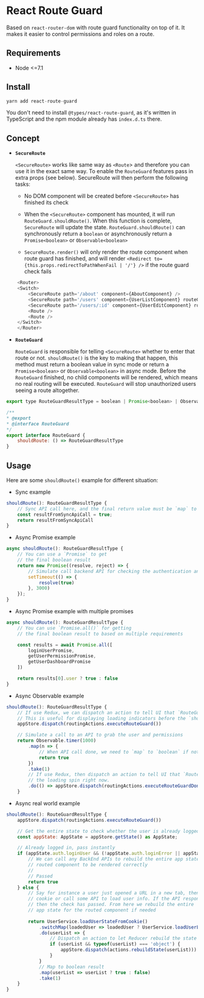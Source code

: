 # React Route Guard

Based on `react-router-dom` with route guard functionality on top of it. It makes it easier to control permissions and roles on a route.

## Requirements

- Node <=7.1


## Install
```javascript
yarn add react-route-guard
```
You don't need to install `@types/react-route-guard`, as it's written in TypeScript and the npm module already has `index.d.ts` there.


## Concept
- **`SecureRoute`**

    `<SecureRoute>` works like same way as `<Route`> and therefore you can use it in the exact same way. To enable the `RouteGuard` features pass in extra props (see below). SecureRoute will then perform the following tasks:

    - No DOM component will be created before `<SecureRoute>` has finished its check

    - When the `<SecureRoute>` component has mounted, it will run `RouteGuard.shouldRoute()`. When this function is complete, `SecureRoute` will update the state. `RouteGuard.shouldRoute()` can synchronously return a `boolean` or asynchronously return a `Promise<boolean>` or `Observable<boolean>`

    - `SecureRoute.render()` will only render the route component when route guard has finished, and will render `<Redirect to={this.props.redirectToPathWhenFail | '/'} />` if the route guard check fails


```javascript
    <Router>
    <Switch>
        <SecureRoute path='/about' component={AboutComponent} />
        <SecureRoute path='/users' component={UserListComponent} routeGuard={UserRouteGuard} redirectToPathWhenFail='/login' />
        <SecureRoute path='/users/:id' component={UserEditComponent} routeGuard={UserRouteGuard} redirectToPathWhenFail='/login' />
        <Route />
        <Route />
    </Switch>
    </Router>
```


 - **`RouteGuard`**

    `RouteGuard` is responsible for telling `<SecureRoute>` whether to enter that route or not. `shouldRoute()` is the key to making that happen, this method must return a boolean value in sync mode or return a `Promise<boolean>` or `Observable<boolean>` in async mode. Before the `RouteGuard` finished, no child components will be rendered, which means no real routing will be executed. `RouteGuard` will stop unauthorized users seeing a route altogether.
 
```javascript
export type RouteGuardResultType = boolean | Promise<boolean> | Observable<boolean>

/**
* @export
* @interface RouteGuard
*/
export interface RouteGuard {
    shouldRoute: () => RouteGuardResultType
}
```


## Usage

Here are some `shouldRoute()` example for different situation:
    
- Sync example
```javascript
shouldRoute(): RouteGuardResultType {
    // Sync API call here, and the final return value must be `map` to `boolean` if not
    const resultFromSyncApiCall = true;
    return resultFromSyncApiCall
}
```
    
- Async Promise example
```javascript
async shouldRoute(): RouteGuardResultType {
    // You can use a `Promise` to get
    // the final boolean result 
    return new Promise((resolve, reject) => {
        // Simulate call backend API for checking the authentication and even authorization
        setTimeout(() => {
            resolve(true)
        }, 3000)
    });
}
```
    
- Async Promise example with multiple promises
```javascript
async shouldRoute(): RouteGuardResultType {
    // You can use `Promise.all()` for getting
    // the final boolean result to based on multiple requirements 

    const results = await Promise.all([
        loginUserPromise,
        getUserPermissionPromise,
        getUserDashboardPromise
    ])

    return results[0].user ? true : false
}
```
    
- Async Observable example
```javascript
shouldRoute(): RouteGuardResultType {
    // If use Redux, we can dispatch an action to tell UI that `RouteGuard` is running.
    // This is useful for displaying loading indicators before the `shouldRoute` is complete
    appStore.dispatch(routingActions.executeRouteGuard())

    // Simulate a call to an API to grab the user and permissions
    return Observable.timer(1000)
        .map(n => {
            // When API call done, we need to `map` to `boolean` if not
            return true
        })
        .take(1)
        // If use Redux, then dispatch an action to tell UI that `RouteGuard` is done, can hide 
        // the loading spin right now.
        .do(() => appStore.dispatch(routingActions.executeRouteGuardDone()))
    }

```
    
- Async real world example
```javascript
shouldRoute(): RouteGuardResultType {
    appStore.dispatch(routingActions.executeRouteGuard())

    // Get the entire state to check whether the user is already logged in or not
    const appState: AppState = appStore.getState() as AppState;

    // Already logged in, pass instantly
    if (appState.auth.loginUser && (!appState.auth.loginError || appState.auth.loginError === '')) {
        // We can call any BackEnd APIs to rebuild the entire app state that are needed for the 
        // routed component to be rendered correctly
        //
        // Passed
        return true
    } else {
        // Say for instance a user just opened a URL in a new tab, then we can try to load some 
        // cookie or call some API to load user info. If the API responds successfully, 
        // then the check has passed. From here we rebuild the entire
        // app state for the routed component if needed
        
        return UserService.loadUserStateFromCookie()
            .switchMap(loadedUser => loadedUser ? UserService.loadUserList() : Observable.of(false))
            .do(userList => {
                // Dispatch an action to let Reducer rebuild the state synchronize
                if (userList && typeof(userList) === 'object') {
                    appStore.dispatch(actions.rebuildState(userList))) 
                }
            }
            // Map to boolean result
            .map(userList => userList ? true : false)
            .take(1)
    }
}
```
